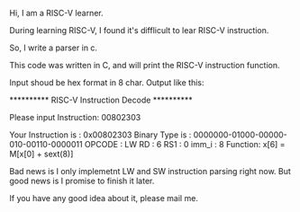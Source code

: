 Hi, I am a RISC-V learner.

During learning RISC-V, I found it's difflicult to lear RISC-V instruction.

So, I write a parser in c.

This code was written in C, and will print the RISC-V instruction function.

Input shoud be hex format in 8 char.
Output like this:

********** RISC-V Instruction Decode **********

 Please input Instruction: 00802303

 Your Instruction is : 0x00802303
 Binary Type is      : 0000000-01000-00000-010-00110-0000011
 OPCODE : LW
 RD    : 6
 RS1   : 0
 imm_i : 8
 Function: x[6] = M[x[0] + sext(8)]

Bad news is I only implemetnt LW and SW instruction parsing right now.
But good news is I promise to finish it later.

If you have any good idea about it, please mail me.
